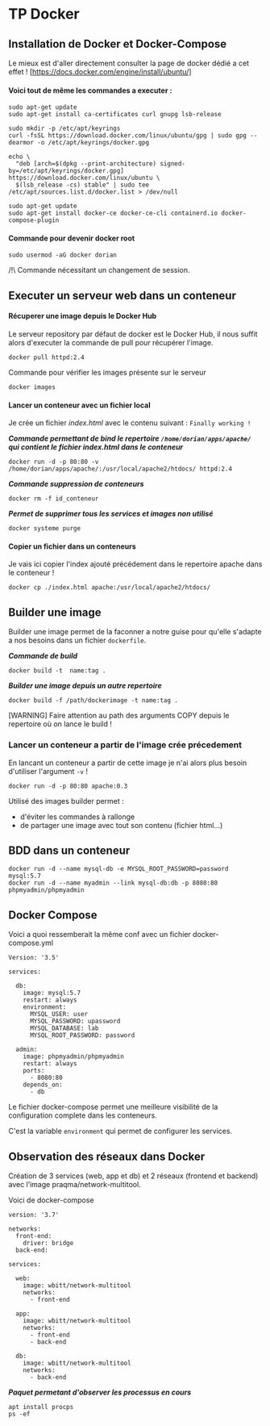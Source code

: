 # TP Docker

## Installation de Docker et Docker-Compose

Le mieux est d'aller directement consulter la page de docker dédié a cet effet !  [https://docs.docker.com/engine/install/ubuntu/]

#### Voici tout de même les commandes a executer :

```
sudo apt-get update
sudo apt-get install ca-certificates curl gnupg lsb-release

sudo mkdir -p /etc/apt/keyrings
curl -fsSL https://download.docker.com/linux/ubuntu/gpg | sudo gpg --dearmor -o /etc/apt/keyrings/docker.gpg

echo \
  "deb [arch=$(dpkg --print-architecture) signed-by=/etc/apt/keyrings/docker.gpg] https://download.docker.com/linux/ubuntu \
  $(lsb_release -cs) stable" | sudo tee /etc/apt/sources.list.d/docker.list > /dev/null

sudo apt-get update
sudo apt-get install docker-ce docker-ce-cli containerd.io docker-compose-plugin
```

#### Commande pour devenir docker root
```sudo usermod -aG docker dorian```

/!\ Commande nécessitant un changement de session.

## Executer un serveur web dans un conteneur

#### Récuperer une image depuis le Docker Hub

Le serveur repository par défaut de docker est le Docker Hub, il nous suffit alors d'executer la commande de pull pour récupérer l'image.

```docker pull httpd:2.4```

Commande pour vérifier les images présente sur le serveur

```docker images```


#### Lancer un conteneur avec un fichier local 

Je crée un fichier *index.html* avec le contenu suivant : `Finally working !`


**_Commande permettant de bind le repertoire `/home/dorian/apps/apache/` qui contient le fichier *index.html* dans le conteneur_**
```
docker run -d -p 80:80 -v /home/dorian/apps/apache/:/usr/local/apache2/htdocs/ httpd:2.4
```

**_Commande suppression de conteneurs_**
```
docker rm -f id_conteneur
```

**_Permet de supprimer tous les services et images non utilisé_**
```
docker systeme purge
```


#### Copier un fichier dans un conteneurs

Je vais ici copier l'index ajouté précédement dans le repertoire apache dans le conteneur ! 

```docker cp ./index.html apache:/usr/local/apache2/htdocs/```


## Builder une image


Builder une image permet de la faconner a notre guise pour qu'elle s'adapte a nos besoins dans un fichier `dockerfile`.

**_Commande de build_**
```
docker build -t  name:tag .
```

**_Builder une image depuis un autre repertoire_**
```
docker build -f /path/dockerimage -t name:tag .
```

[WARNING] Faire attention au path des arguments COPY depuis le repertoire où on lance le build !

### Lancer un conteneur a partir de l'image crée précedement

En lancant un conteneur a partir de cette image je n'ai alors plus besoin d'utiliser l'argument `-v` !
```
docker run -d -p 80:80 apache:0.3
```


Utilisé des images builder permet :

- d'éviter les commandes à rallonge
- de partager une image avec tout son contenu (fichier html...)


## BDD dans un conteneur
```
docker run -d --name mysql-db -e MYSQL_ROOT_PASSWORD=password mysql:5.7
docker run -d --name myadmin --link mysql-db:db -p 8080:80 phpmyadmin/phpmyadmin
```

## Docker Compose

Voici a quoi ressemberait la même conf avec un fichier docker-compose.yml 


```
Version: '3.5'

services:

  db:
    image: mysql:5.7
    restart: always
    environment:
      MYSQL_USER: user
      MYSQL_PASSWORD: upassword
      MYSQL_DATABASE: lab
      MYSQL_ROOT_PASSWORD: password

  admin:
    image: phpmyadmin/phpmyadmin
    restart: always
    ports:
      - 8080:80
    depends_on:
      - db
```

Le fichier docker-compose permet une meilleure visibilité de la configuration complete dans les conteneurs.

C'est la variable `environment` qui permet de configurer les services.


## Observation des réseaux dans Docker

Création de 3 services (web, app et db) et 2 réseaux (frontend et backend) avec l’image praqma/network-multitool.

Voici de docker-compose

```
version: '3.7'

networks:
  front-end:
    driver: bridge
  back-end:

services:

  web:
    image: wbitt/network-multitool
    networks:
      - front-end

  app:
    image: wbitt/network-multitool
    networks:
      - front-end
      - back-end
      
  db:
    image: wbitt/network-multitool
    networks:
      - back-end

```





**_Paquet permetant d'observer les processus en cours_**
```
apt install procps
ps -ef
```


